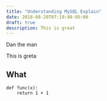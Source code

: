 ```yaml
---
title: "Understanding MySQL Explain"
date: 2018-08-20T07:19:40-05:00
draft: true
description: This is great
---
```


Dan the man

This is greta

## What

```{python}
def func(x):
    return 1 + 1
```

